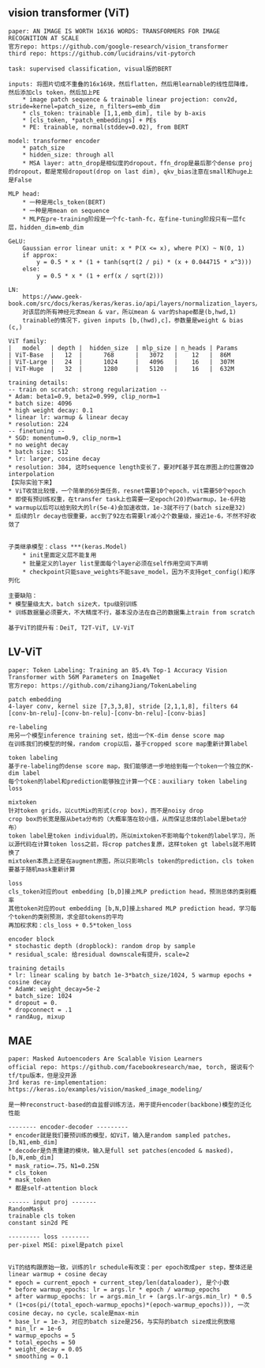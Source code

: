 
## vision transformer (ViT)
    
    paper: AN IMAGE IS WORTH 16X16 WORDS: TRANSFORMERS FOR IMAGE RECOGNITION AT SCALE
    官方repo: https://github.com/google-research/vision_transformer
    third repo: https://github.com/lucidrains/vit-pytorch

    task: supervised classification, visual版的BERT

    inputs: 将图片切成不重叠的16x16块，然后flatten，然后用learnable的线性层降维，然后添加cls token，然后加上PE
        * image patch sequence & trainable linear projection: conv2d, stride=kernel=patch_size, n_filters=emb_dim
        * cls_token: trainable [1,1,emb_dim], tile by b-axis
        * [cls_token, *patch_embeddings] + PEs
        * PE: trainable, normal(stddev=0.02), from BERT

    model: transformer encoder
        * patch_size
        * hidden_size: through all
        * MSA layer: attn_drop是相似度的dropout，ffn_drop是最后那个dense proj的dropout，都是常规dropout(drop on last dim), qkv_bias注意在small和huge上是False

    MLP head: 
        * 一种是用cls_token(BERT)
        * 一种是用mean on sequence
        * MLP在pre-training阶段是一个fc-tanh-fc，在fine-tuning阶段只有一层fc层，hidden_dim=emb_dim

    GeLU:
        Gaussian error linear unit: x * P(X <= x), where P(X) ~ N(0, 1)
        if approx:
            y = 0.5 * x * (1 + tanh(sqrt(2 / pi) * (x + 0.044715 * x^3)))
        else:
            y = 0.5 * x * (1 + erf(x / sqrt(2)))

    LN:
        https://www.geek-book.com/src/docs/keras/keras/keras.io/api/layers/normalization_layers/layer_normalization/index.html
        对该层的所有神经元求mean & var，所以mean & var的shape都是(b,hwd,1)
        trainable的情况下，given inputs [b,(hwd),c]，参数量是weight & bias (c,)

    ViT family:
    |   model   | depth |  hidden_size  | mlp_size | n_heads | Params
    | ViT-Base  |   12  |      768      |   3072   |    12   |  86M
    | ViT-Large |   24  |      1024     |   4096   |    16   |  307M
    | ViT-Huge  |   32  |      1280     |   5120   |    16   |  632M

    training details:
    -- train on scratch: strong regularization --
    * Adam: beta1=0.9, beta2=0.999, clip_norm=1
    * batch size: 4096
    * high weight decay: 0.1
    * linear lr: warmup & linear decay
    * resolution: 224
    -- finetuning --
    * SGD: momentum=0.9, clip_norm=1
    * no weight decay
    * batch size: 512
    * lr: larger, cosine decay 
    * resolution: 384, 这时sequence length变长了，要对PE基于其在原图上的位置做2D interpolation
    【实际实验下来】
    * ViT收敛比较慢，一个简单的6分类任务，resnet需要10个epoch，vit需要50个epoch
    * 即使有预训练权重，在transfer task上也需要一定epoch(20)的warmup，1e-6开始
    * warmup以后可以给到较大的lr(5e-4)会加速收敛，1e-3就不行了(batch size是32)
    * 后续的lr decay也很重要，acc到了92左右需要lr减小2个数量级，接近1e-6，不然不好收敛了


    子类继承模型：class ***(keras.Model)
        * init里面定义层不能复用
        * 批量定义的layer list里面每个layer必须在self作用空间下声明
        * checkpoint只能save_weights不能save_model，因为不支持get_config()和序列化

    主要缺陷：
    * 模型量级太大，batch size大，tpu级别训练
    * 训练数据量必须要大，不大精度不行，基本没办法在自己的数据集上train from scratch

    基于ViT的提升有：DeiT, T2T-ViT, LV-ViT
    


## LV-ViT

    paper: Token Labeling: Training an 85.4% Top-1 Accuracy Vision Transformer with 56M Parameters on ImageNet
    官方repo: https://github.com/zihangJiang/TokenLabeling
    
    patch embedding
    4-layer conv, kernel size [7,3,3,8], stride [2,1,1,8], filters 64
    [conv-bn-relu]-[conv-bn-relu]-[conv-bn-relu]-[conv-bias]

    re-labeling
    用另一个模型inference training set，给出一个K-dim dense score map
    在训练我们的模型的时候，random crop以后，基于cropped score map重新计算label

    token labeling
    基于re-labeling的dense score map，我们能够进一步地给到每一个token一个独立的K-dim label
    每个token的label和prediction能够独立计算一个CE：auxiliary token labeling loss

    mixtoken
    针对token grids，以cutMix的形式(crop box)，而不是noisy drop
    crop box的长宽是服从beta分布的（大概率落在较小值，从而保证总体的label是beta分布）
    token label是token individual的，所以mixtoken不影响每个token的label学习，所以源代码在计算token loss之前，将crop patches复原，这样token gt labels就不用转换了
    mixtoken本质上还是在augment原图，所以只影响cls token的prediction，cls token要基于随机mask重新计算

    loss
    cls_token对应的out embedding [b,D]接上MLP prediction head，预测总体的类别概率
    其他token对应的out embedding [b,N,D]接上shared MLP prediction head，学习每个token的类别预测，求全部tokens的平均
    再加权求和：cls_loss + 0.5*token_loss

    encoder block
    * stochastic depth (dropblock): random drop by sample
    * residual_scale: 给residual downscale有提升，scale=2

    training details
    * lr: linear scaling by batch 1e-3*batch_size/1024, 5 warmup epochs + cosine decay
    * AdamW: weight_decay=5e-2
    * batch_size: 1024
    * dropout = 0.
    * dropconnect = .1
    * randAug, mixup


## MAE
    
    paper: Masked Autoencoders Are Scalable Vision Learners
    official repo: https://github.com/facebookresearch/mae, torch, 据说有个tf/tpu版本，但是没开源
    3rd keras re-implementation: https://keras.io/examples/vision/masked_image_modeling/

    是一种reconstruct-based的自监督训练方法，用于提升encoder(backbone)模型的泛化性能

    -------- encoder-decoder ---------
    * encoder就是我们要预训练的模型，如ViT，输入是random sampled patches，[b,N1,emb_dim]
    * decoder是负责重建的模块，输入是full set patches(encoded & masked)，[b,N,emb_dim]
    * mask_ratio=.75，N1=0.25N
    * cls_token
    * mask_token
    * 都是self-attention block

    ------ input proj -------
    RandomMask
    trainable cls token
    constant sin2d PE

    --------- loss --------
    per-pixel MSE: pixel是patch pixel


    ViT的结构跟原始一致，训练的lr schedule有改变：per epoch改成per step，整体还是linear warmup + cosine decay
    * epoch = current_epoch + current_step/len(dataloader), 是个小数
    * before warmup_epochs: lr = args.lr * epoch / warmup_epochs
    * after warmup_epochs: lr = args.min_lr + (args.lr-args.min_lr) * 0.5 * (1+cos(pi/(total_epoch-warmup_epochs)*(epoch-warmup_epochs))), 一次cosine decay，no cycle，scale是max-min
    * base_lr = 1e-3, 对应的batch size是256，与实际的batch size成比例放缩
    * min_lr = 1e-6
    * warmup_epochs = 5
    * total_epochs = 50
    * weight_decay = 0.05
    * smoothing = 0.1






    











    












